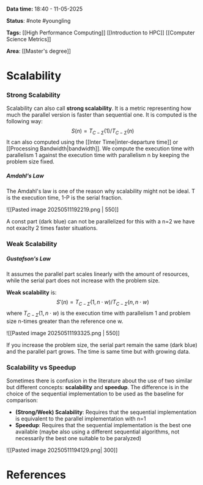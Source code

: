 **Data time:** 18:40 - 11-05-2025

**Status**: #note #youngling 

**Tags:** [[High Performance Computing]] [[Introduction to HPC]] [[Computer Science Metrics]]

**Area**: [[Master's degree]]
# Scalability
### Strong Scalability
Scalability can also call **strong scalability**. It is a metric representing how much the parallel version is faster than sequential one. It is computed is the following way:
$$S(n) = T_{C-\Sigma}(1)/T_{C-\Sigma}(n)$$
It can also computed using the [[Inter Time|inter-departure time]] or [[Processing Bandwidth|bandwidth]]. We compute the execution time with parallelism 1 against the execution time with parallelism n by keeping the problem size fixed.
##### Amdahl's Law
The Amdahl's law is one of the reason why scalability might not be ideal. T is the execution time, 1-P is the serial fraction.

![[Pasted image 20250511192219.png | 550]]

A const part (dark blue) can not be parallelized for this with a n=2 we have not exaclty 2 times faster situations. 
### Weak Scalability
##### Gustafson's Law
It assumes the parallel part scales linearly with the amount of resources, while the serial part does not increase with the problem size.

**Weak scalability** is:
$$S'(n) = T_{C-\Sigma}(1, n\cdot w)/T_{C-\Sigma}(n,n\cdot w)$$
where $T_{C-\Sigma}(1, n\cdot w)$ is the execution time with parallelism 1 and problem size n-times greater than the reference one w.

![[Pasted image 20250511193325.png | 550]]

If you increase the problem size, the serial part remain the same (dark blue) and the parallel part grows. The time is same time but with growing data.
### Scalability vs Speedup
Sometimes there is confusion in the literature about the use of two similar but different concepts: **scalability** and **speedup**. The difference is in the choice of the sequential implementation to be used as the baseline for comparison:

- **(Strong/Week) Scalability**: Requires that the sequential implementation is equivalent to the parallel implementation with n=1
- **Speedup**: Requires that the sequential implementation is the best one available (maybe also using a different sequential algorithms, not necessarily the best one suitable to be paralyzed)

![[Pasted image 20250511194129.png| 300]]
# References